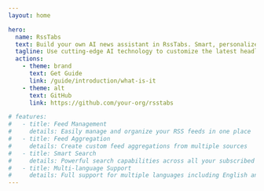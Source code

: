 ```yaml
---
layout: home

hero:
  name: RssTabs
  text: Build your own AI news assistant in RssTabs. Smart, personalized, and efficient.
  tagline: Use cutting-edge AI technology to customize the latest headlines just for you.
  actions:
    - theme: brand
      text: Get Guide
      link: /guide/introduction/what-is-it
    - theme: alt
      text: GitHub
      link: https://github.com/your-org/rsstabs

# features:
#   - title: Feed Management
#     details: Easily manage and organize your RSS feeds in one place
#   - title: Feed Aggregation
#     details: Create custom feed aggregations from multiple sources
#   - title: Smart Search
#     details: Powerful search capabilities across all your subscribed content
#   - title: Multi-language Support
#     details: Full support for multiple languages including English and Chinese
---
```

